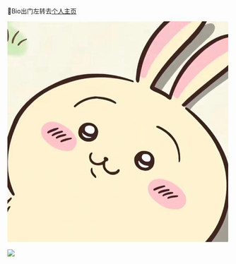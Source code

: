 🤔Bio出门左转去[个人主页](https://dannhiroaki.github.io/)

<img src="https://raw.githubusercontent.com/DANNHIROAKI/New-Picture-Bed/main/img/wragesfhngrw.jpg" alt="wragesfhngrw" width=500 />

<p>
  <img src="https://github-readme-stats.vercel.app/api?username=DANNHIROAKI&show_icons=true&theme=vision-friendly-dark">
</p>

